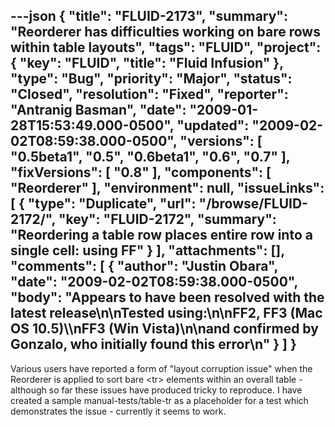 ---json
{
  "title": "FLUID-2173",
  "summary": "Reorderer has difficulties working on bare <tr> rows within table layouts",
  "tags": "FLUID",
  "project": {
    "key": "FLUID",
    "title": "Fluid Infusion"
  },
  "type": "Bug",
  "priority": "Major",
  "status": "Closed",
  "resolution": "Fixed",
  "reporter": "Antranig Basman",
  "date": "2009-01-28T15:53:49.000-0500",
  "updated": "2009-02-02T08:59:38.000-0500",
  "versions": [
    "0.5beta1",
    "0.5",
    "0.6beta1",
    "0.6",
    "0.7"
  ],
  "fixVersions": [
    "0.8"
  ],
  "components": [
    "Reorderer"
  ],
  "environment": null,
  "issueLinks": [
    {
      "type": "Duplicate",
      "url": "/browse/FLUID-2172/",
      "key": "FLUID-2172",
      "summary": "Reordering a table row places entire row into a single cell: using FF"
    }
  ],
  "attachments": [],
  "comments": [
    {
      "author": "Justin Obara",
      "date": "2009-02-02T08:59:38.000-0500",
      "body": "Appears to have been resolved with the latest release\n\nTested using:\n\nFF2, FF3 (Mac OS 10.5)\\\nFF3 (Win Vista)\n\nand confirmed by Gonzalo, who initially found this error\n"
    }
  ]
}
---
Various users have reported a form of "layout corruption issue" when the Reorderer is applied to sort bare \<tr> elements within an overall table - although so far these issues have produced tricky to reproduce. I have created a sample manual-tests/table-tr as a placeholder for a test which demonstrates the issue - currently it seems to work.

        